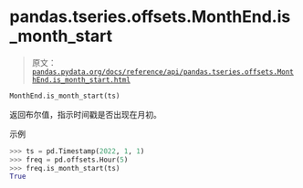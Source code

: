 # pandas.tseries.offsets.MonthEnd.is_month_start

> 原文：[`pandas.pydata.org/docs/reference/api/pandas.tseries.offsets.MonthEnd.is_month_start.html`](https://pandas.pydata.org/docs/reference/api/pandas.tseries.offsets.MonthEnd.is_month_start.html)

```py
MonthEnd.is_month_start(ts)
```

返回布尔值，指示时间戳是否出现在月初。

示例

```py
>>> ts = pd.Timestamp(2022, 1, 1)
>>> freq = pd.offsets.Hour(5)
>>> freq.is_month_start(ts)
True 
```
